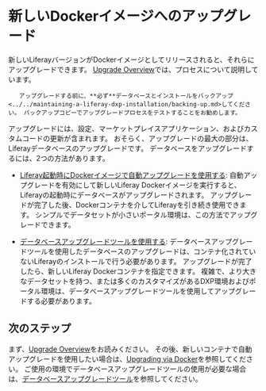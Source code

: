# 新しいDockerイメージへのアップグレード

新しいLiferayバージョンがDockerイメージとしてリリースされると、それらにアップグレードできます。 [Upgrade Overview](../../upgrading-liferay/upgrade-basics/upgrade-overview.md)では、プロセスについて説明しています。

```{important}
   アップグレードする前に、**必ず**データベースとインストールをバックアップ<../../maintaining-a-liferay-dxp-installation/backing-up.md>してください。 バックアップコピーでアップグレードプロセスをテストすることをお勧めします。
```

アップグレードには、設定、マーケットプレイスアプリケーション、およびカスタムコードの更新が含まれます。 おそらく、アップグレードの最大の部分は、Liferayデータベースのアップグレードです。 データベースをアップグレードするには、2つの方法があります。

* [Liferay起動時にDockerイメージで自動アップグレードを使用する](../../upgrading-liferay/upgrade-basics/upgrading-via-docker.md): 自動アップグレードを有効にして新しいLiferay Dockerイメージを実行すると、Liferayの起動時にデータベースがアップグレードされます。 アップグレードが完了した後、Dockerコンテナを介してLiferayを引き続き使用できます。 シンプルでデータセットが小さいポータル環境は、この方法でアップグレードできます。

* [データベースアップグレードツールを使用する](../../upgrading-liferay/upgrade-basics/using-the-database-upgrade-tool.md): データベースアップグレードツールを使用したデータベースのアップグレードは、コンテナ化されていないLiferayのインストールで行う必要があります。 アップグレードが完了したら、新しいLiferay Dockerコンテナを指定できます。 複雑で、より大きなデータセットを持つ、または多くのカスタマイズがあるDXP環境およびポータル環境は、データベースアップグレードツールを使用してアップグレードする必要があります。

<a name="次のステップ" />

## 次のステップ

まず、[Upgrade Overview](../../upgrading-liferay/upgrade-basics/upgrade-overview.md)をお読みください。 その後、新しいコンテナで自動アップグレードを使用したい場合は、[Upgrading via Docker](../../upgrading-liferay/upgrade-basics/upgrading-via-docker.md)を参照してください。 ご使用の環境でデータベースアップグレードツールの使用が必要な場合は、[データベースアップグレードツール](../../upgrading-liferay/upgrade-basics/using-the-database-upgrade-tool.md)を参照してください。
